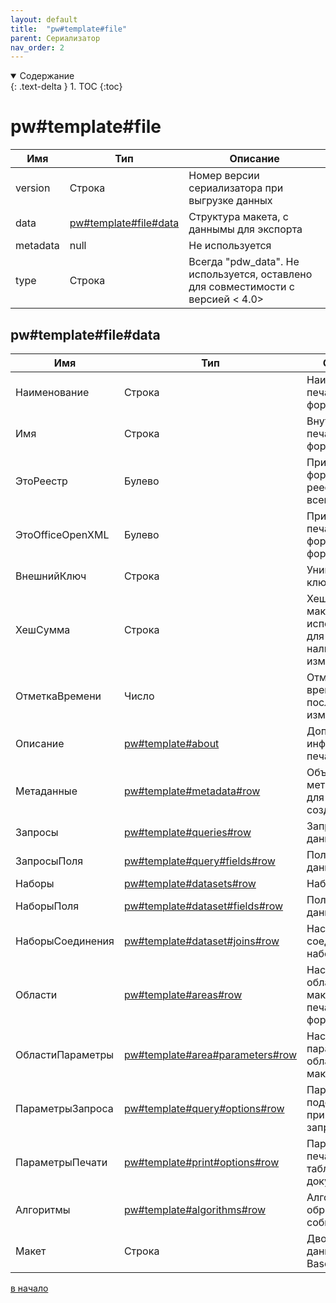 ```yaml
---
layout: default
title:  "pw#template#file"
parent: Сериализатор
nav_order: 2
---
```


<details open markdown="block">
  <summary>
    Содержание
  </summary>
  {: .text-delta }
1. TOC
{:toc}
</details>

# pw#template#file

| Имя | Тип | Описание |
|--|--|--|
| version   | Строка | Номер версии сериализатора при выгрузке данных |
| data      | [pw#template#file#data][1] | Структура макета, с даннымы для экспорта |
| metadata  | null | Не используется |
| type      | Строка | Всегда "pdw_data". Не используется, оставлено для совместимости с версией < 4.0> |

## pw#template#file#data

| Имя | Тип | Описание |
|--|--|--|
| Наименование          | Строка | Наименование печатной формы |
| Имя                   | Строка | Внутреннее имя печатной формы |
| ЭтоРеестр             | Булево | Признак формирования реестра (по всем ссылкам) |
| ЭтоOfficeOpenXML      | Булево | Признак печатной формы в формате *.docx |
| ВнешнийКлюч           | Строка | Уникальный ключ макета |
| ХешСумма              | Строка | Хеш сумма макета, используется для контроля наличия изменений |
| ОтметкаВремени        | Число | Отметка о времени последнего изменения |
| Описание              | [pw#template#about][21] | Дополнительная информация о печатной форме |
| Метаданные            | [pw#template#metadata#row][22] | Объекты метаданных, для которых создан макет |
| Запросы               | [pw#template#queries#row][23] | Запросы к данным |
| ЗапросыПоля           | [pw#template#query#fields#row][24] | Поля запросов данных |
| Наборы                | [pw#template#datasets#row][25] | Наборы данных |
| НаборыПоля            | [pw#template#dataset#fields#row][26] | Поля наборов данных |
| НаборыСоединения      | [pw#template#dataset#joins#row][27] | Настройки соединения наборов |
| Области               | [pw#template#areas#row][28] | Настройки областей макета печатной формы |
| ОбластиПараметры      | [pw#template#area#parameters#row][29] | Настройки параметров областей макета |
| ПараметрыЗапроса      | [pw#template#query#options#row][30] | Параметры для подстановки при выполнении запросов |
| ПараметрыПечати       | [pw#template#print#options#row][31] | Параметры печати для табличного документа |
| Алгоритмы             | [pw#template#algorithms#row][32] | Алгоритмы обработки событий макета |
| Макет                 | Строка | Двоичные данные формата Base 16 (Hex) |

[в начало][0]

[0]: #pwtemplatefile
[1]: #pwtemplatefiledata

[21]: pw_template.html#pwtemplateabout
[22]: pw_template.html#pwtemplatemetadatarow
[23]: pw_template.html#pwtemplatequeriesrow
[24]: pw_template.html#pwtemplatequeryfieldsrow
[25]: pw_template.html#pwtemplatedatasetsrow
[26]: pw_template.html#pwtemplatedatasetfieldsrow
[27]: pw_template.html#pwtemplatedatasetjoinsrow
[28]: pw_template.html#pwtemplateareasrow
[29]: pw_template.html#pwtemplateareaparametersrow
[30]: pw_template.html#pwtemplatequeryoptionsrow
[31]: pw_template.html#pwtemplateprintoptionsrow
[32]: pw_template.html#pwtemplatealgorithmsrow